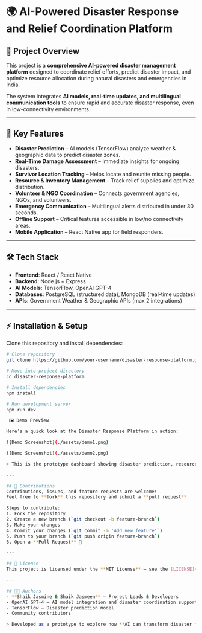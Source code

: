 # 🌍 AI-Powered Disaster Response and Relief Coordination Platform

## 📌 Project Overview
This project is a **comprehensive AI-powered disaster management platform** designed to coordinate relief efforts, predict disaster impact, and optimize resource allocation during natural disasters and emergencies in India.  

The system integrates **AI models, real-time updates, and multilingual communication tools** to ensure rapid and accurate disaster response, even in low-connectivity environments.

---

## 🚨 Key Features
- **Disaster Prediction** – AI models (TensorFlow) analyze weather & geographic data to predict disaster zones.  
- **Real-Time Damage Assessment** – Immediate insights for ongoing disasters.  
- **Survivor Location Tracking** – Helps locate and reunite missing people.  
- **Resource & Inventory Management** – Track relief supplies and optimize distribution.  
- **Volunteer & NGO Coordination** – Connects government agencies, NGOs, and volunteers.  
- **Emergency Communication** – Multilingual alerts distributed in under 30 seconds.  
- **Offline Support** – Critical features accessible in low/no connectivity areas.  
- **Mobile Application** – React Native app for field responders.  

---

## 🛠️ Tech Stack
- **Frontend**: React / React Native  
- **Backend**: Node.js + Express  
- **AI Models**: TensorFlow, OpenAI GPT-4  
- **Databases**: PostgreSQL (structured data), MongoDB (real-time updates)  
- **APIs**: Government Weather & Geographic APIs (max 2 integrations)  

---

## ⚡ Installation & Setup
Clone this repository and install dependencies:

```bash
# Clone repository
git clone https://github.com/your-username/disaster-response-platform.git

# Move into project directory
cd disaster-response-platform

# Install dependencies
npm install

# Run development server
npm run dev

 🖼️ Demo Preview

Here’s a quick look at the Disaster Response Platform in action:

![Demo Screenshot](./assets/demo1.png)

![Demo Screenshot](./assets/demo2.png)

> This is the prototype dashboard showing disaster prediction, resource allocation, and emergency alerts.

---

## 🤝 Contributions
Contributions, issues, and feature requests are welcome!  
Feel free to **fork** this repository and submit a **pull request**.  

Steps to contribute:
1. Fork the repository  
2. Create a new branch (`git checkout -b feature-branch`)  
3. Make your changes  
4. Commit your changes (`git commit -m 'Add new feature'`)  
5. Push to your branch (`git push origin feature-branch`)  
6. Open a **Pull Request** 🎉  

---

## 📜 License
This project is licensed under the **MIT License** – see the [LICENSE](LICENSE) file for details.  

---

## 👨‍💻 Authors
- **Shaik Jasmine & Shaik Jasmeen** – Project Leads & Developers  
- OpenAI GPT-4 – AI model integration and disaster coordination support  
- TensorFlow – Disaster prediction model  
- Community contributors  

> Developed as a prototype to explore how **AI can transform disaster management and emergency relief**.  
